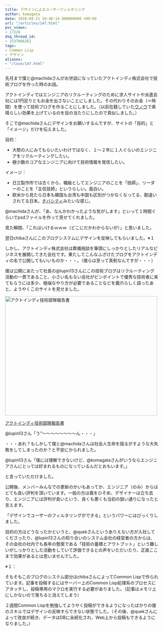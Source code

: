 ```yaml
---
title: デザインによるユーザーフィルタリング
author: komagata
date: 2010-04-21 16:46:14.000000000 +09:00
url: "/articles/147.html"
pvc_views:
- 17226
dsq_thread_id:
- 1537066262
tags:
- Common Lisp
- デザイン
aliases:
- "/love/147.html"
---
```

先月まで僕と@machidaさんがお世話になっていたアクトインディ株式会社で技術ブログを作った時のお話。

アクトインディではエンジニアのリクルーティングのために求人サイトや派遣会社には1円足りともお金を出さないことにしました。その代わりそのお金（＝時間）を使って技術ブログを作ることにしました。（以前在籍していた[ウノウ][1]で素晴らしい効果を上げているのを目の当たりにしたので真似しました。）

そこで@machidaさんにデザインをお願いするんですが、サイトの「目的」と「イメージ」だけを伝えました。

目的：

  * 大勢の人にみてもらいたいわけではなく、１〜２年に１人ぐらいのエンジニアをリクルーティングしたい。
  * 極少数のコアなエンジニアに向けて技術情報を発信したい。

イメージ：

  * 日立製作所では古くから、職級としてエンジニアのことを「技師」、リーダーのことを「主任技師」というらしい。面白い。
  * 欧米から見たら日本も韓国も台湾も中国も区別がつかなくなってる、勘違いされてる日本。[チバシティ][2]みたいな感じ。

@machidaさんが、「あ、なんかわかったような気がします」といって１時間ぐらいでpsdファイルを作って見せてくれました。

見た瞬間、「これはいけるｗｗｗ（どこにだかわからないが）」と思いました。

翌日chibaさんにこのブログシステムにデザインを反映してもらいました。※１

しかし、アクトインディ株式会社は葬儀相談を筆頭にしっかりとしたリアルなビジネスを展開してきた会社です。果たしてこんなふざけたブログをアクトインディの名で公開してもいいものか・・・。（僕らは至って真剣なんですが・・・）

僕は公開にあたって社長の@lupin13さんにこの技術ブログはリクルーティング活動の一貫であること、小さい名もない会社がピンポイントで優秀な技術者に来てもらうには多少、極端なやり方が必要であることなどを鹿爪らしく語ったあと、ようやくこのサイトを見せました。


  <a href="http://tech.actindi.net/"><img src="http://farm5.static.flickr.com/4062/4540237964_7e34485034.jpg" width="500" height="393" alt="アクトインディ技術部隊報告書" /></a>



  <a href="http://tech.actindi.net/">アクトインディ技術部隊報告書</a>


@lupin13さん「う&#8221;〜〜〜〜〜〜〜〜ん・・・」

・・・あれ？もしかして僕と@machidaさんは社会人生命を揺るがすような大失敗をしてしまったのか？と不安にかられました。

@lupin13さん「僕には理解できないけど、@komagataさんがいうならエンジニアさんにとっては好まれるものになっているんだとおもいます。」

と言っていただけました。

公開後、メンバーみんなでの更新のかいもあってか、エンジニア（のみ）からはとても良い評判を頂いています。一般の方は眉をひそめ、デザイナーは立ち去り、エンジニアには評判が良いという、良くも悪くも当初の狙い通りになったと言えます。

「デザインでユーザーのフィルタリングができる」というパワーにはびっくりしました。

目的の方はどうなったかというと、@quekさんというありえない方が入社してくださったり、@lupin13さんの知り合いのシステム会社の経営者の方からは、その会社の社内でも長年の懸案である「技術の蓄積とアウトプット」という難しいがしっかりとした活動をしていて評価できるとの声をいただいたり、正直ここまで効果があるとは思いませんでした。

※１：

そもそもこのブログのシステム部分はchibaさんによってCommon Lispで作られています。記事を投稿するにはサーバー上のCommon Lisp処理系のプロセスにアタッチし、投稿専用のマクロを実行する必要がありました。（記事はメモリ上にしかないので落ちると消えてしまう）

２週間Common Lispを勉強してようやく投稿ができるようになったばかりの僕のスキルではデザインの反映すらできない状態でした。（その後、@quekさんによって改良が続き、データはDBに永続化され、Web上から投稿もできるようになりました。）

 [1]: http://labs.unoh.net/
 [2]: http://ja.wikipedia.org/wiki/%E3%83%8B%E3%83%A5%E3%83%BC%E3%83%AD%E3%83%9E%E3%83%B3%E3%82%B5%E3%83%BC
